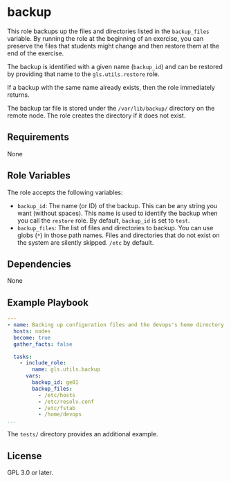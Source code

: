 backup
======

This role backups up the files and directories listed in the `backup_files` variable.
By running the role at the beginning of an exercise, you can preserve the files that students might change and then restore them at the end of the exercise.

The backup is identified with a given name (`backup_id`) and can be restored by providing that name to the `gls.utils.restore` role.

If a backup with the same name already exists, then the role immediately returns.

The backup tar file is stored under the `/var/lib/backup/` directory on the remote node. The role creates the directory if it does not exist.


Requirements
------------

None


Role Variables
--------------

The role accepts the following variables:

* `backup_id`: The name (or ID) of the backup. This can be any string you want (without spaces). This name is used to identify the backup when you call the `restore` role.
  By default, `backup_id` is set to `test`.
* `backup_files`: The list of files and directories to backup. You can use globs (`*`) in those path names. Files and directories that do not exist on the system are silently skipped.
  `/etc` by default.


Dependencies
------------

None


Example Playbook
----------------

```yaml
---
- name: Backing up configuration files and the devops's home directory
  hosts: nodes
  become: true
  gather_facts: false

  tasks:
    - include_role:
        name: gls.utils.backup
      vars:
        backup_id: ge01
        backup_files:
          - /etc/hosts
          - /etc/resolv.conf
          - /etc/fstab
          - /home/devops
...
```

The `tests/` directory provides an additional example.


License
-------

GPL 3.0 or later.
